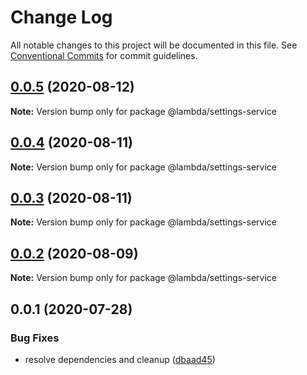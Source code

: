 # Change Log

All notable changes to this project will be documented in this file.
See [Conventional Commits](https://conventionalcommits.org) for commit guidelines.

## [0.0.5](https://git-codecommit.us-west-2.amazonaws.com/v1/repos/Deathstar/compare/@lambda/settings-service@0.0.4...@lambda/settings-service@0.0.5) (2020-08-12)

**Note:** Version bump only for package @lambda/settings-service





## [0.0.4](https://git-codecommit.us-west-2.amazonaws.com/v1/repos/Deathstar/compare/@lambda/settings-service@0.0.3...@lambda/settings-service@0.0.4) (2020-08-11)

**Note:** Version bump only for package @lambda/settings-service





## [0.0.3](https://git-codecommit.us-west-2.amazonaws.com/v1/repos/Deathstar/compare/@lambda/settings-service@0.0.2...@lambda/settings-service@0.0.3) (2020-08-11)

**Note:** Version bump only for package @lambda/settings-service





## [0.0.2](https://git-codecommit.us-west-2.amazonaws.com/v1/repos/Deathstar/compare/@lambda/settings-service@0.0.1...@lambda/settings-service@0.0.2) (2020-08-09)

**Note:** Version bump only for package @lambda/settings-service





## 0.0.1 (2020-07-28)


### Bug Fixes

* resolve dependencies and cleanup ([dbaad45](https://git-codecommit.us-west-2.amazonaws.com/v1/repos/Deathstar/commits/dbaad4561a93bfaf50b7246fd5a048912059df4f))
